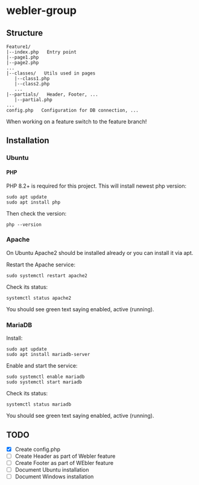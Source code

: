 # webler-group

## Structure

```
Feature1/
|--index.php   Entry point
|--page1.php
|--page2.php
...
|--classes/   Utils used in pages
   |--class1.php
   |--class2.php
   ...
|--partials/   Header, Footer, ...
   |--partial.php
...
config.php   Configuration for DB connection, ...
```

When working on a feature switch to the feature branch!

## Installation

### Ubuntu

#### PHP

PHP 8.2+ is required for this project. This will install newest php version:

```
sudo apt update
sudo apt install php
```

Then check the version:

```
php --version
```

### Apache

On Ubuntu Apache2 should be installed already or you can install it via apt.

Restart the Apache service:

```
sudo systemctl restart apache2
```

Check its status:

```
systemctl status apache2
```

You should see green text saying enabled, active (running).

### MariaDB

Install:

```
sudo apt update
sudo apt install mariadb-server
```

Enable and start the service:

```
sudo systemctl enable mariadb
sudo systemctl start mariadb
```

Check its status:

```
systemctl status mariadb
```

You should see green text saying enabled, active (running).

## TODO

- [x] Create config.php
- [ ] Create Header as part of Webler feature
- [ ] Create Footer as part of WEbler feature
- [ ] Document Ubuntu installation
- [ ] Document Windows installation
